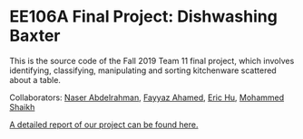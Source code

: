 # EE106A Final Project: Dishwashing Baxter
This is the source code of the Fall 2019 Team 11 final project, which involves identifying, classifying, manipulating and sorting kitchenware scattered about a table.

Collaborators: [Naser Abdelrahman](https://github.com/naserabd), [Fayyaz Ahamed](https://github.com/FayyazA), [Eric Hu](https://github.com/erichu57023), [Mohammed Shaikh](https://github.com/afmdnf)

[A detailed report of our project can be found here.](https://afmdnf.github.io/ee106a-project/)
